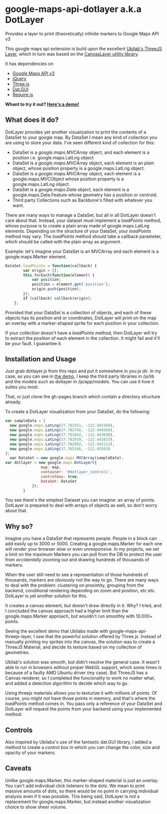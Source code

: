 google-maps-api-dotlayer a.k.a DotLayer 
=======================================

Provides a layer to print (theoretically) infinite markers to Google Maps API v3

This google maps api extension is build upon the excellent [Ubilab's ThreeJS Layer](https://github.com/ubilabs/google-maps-api-threejs-layer), which in turn was based on the [CanvasLayer utility library](https://google-maps-utility-library-v3.googlecode.com/svn/trunk/canvaslayer/docs/reference.html).

It has dependencies on 

* [Google Maps API v3](https://developers.google.com/maps/)
* [jQuery](http://jquery.com/)
* [Three.js](http://threejs.org/)
* [Dat.GUI](https://code.google.com/p/dat-gui/)
* [Require.js](http://requirejs.org/)


**Whant to try it out? [Here's a demo!](http://amenadiel.github.io/google-maps-api-dotlayer/demo.html)**

## What does it do? 

DotLayer provides yet another visualization to print the contents of a DataSet to your google map. By DataSet I mean any kind of collection you are using to store your data. I've seen different kind of collection for this:
* DataSet is a *google.maps.MVCArray* object, and each element is a position i.e. google.maps.LatLng object
* DataSet is a *google.maps.MVCArray* object, each element is an plain object, whose position property is a google.maps.LatLng object.
* DataSet is a *google.maps.MVCArray* object, each element is a google.maps.MVCObject whose position property is a google.maps.LatLng object.
* DataSet is a *google.maps.Data* object, each element is a google.maps.Data.Feature whose geometry has a position or centroid.
* Third party Collections such as Backbone's filled with whatever you want.

There are many ways to manage a DataSet, but all in all DotLayer doesn't care about that. Instead, your dataset must implement a *loadPoints* method, whose purpose is to create a plain array made of google.maps.LatLng elements. Depending on the structure of your DataSet, your *loadPoints* method may vary. The *loadPoints* method should take a callback parameter, which should be called with the plain array as argument.

Example: let's imagine your DataSet is an MVCArray and each element is a google.maps.Marker element.

```js
DataSet.loadPoints = function(callback) {
		var origin = [];
		this.forEach(function(element) {
			var position;
			position = element.get('position');
			origin.push(position);
		});
		if (callback) callback(origin);
	};

```
Provided that your DataSet is a collection of objects, and each of these objects has its position and or coordinates, DotLayer will print on the map an overlay with a marker-shaped sprite for each position in your collection.

If your collection doesn't have a  *loadPoints* method, then DotLayer will try to extract the position of each element in the collection. It might fail and it'll be your fault. I guarantee it.


## Installation and Usage

Just grab dotlayer.js from this repo and put it somewhere in you js dir. In my case, as you can see in [the demo](http://amenadiel.github.io/google-maps-api-dotlayer/demo.html), I keep the third party libraries in /js/lib and the models such as dotlayer in /js/app/models. You can use it how it suites you most.

That, or just clone the gh-pages branch which contain a directory structure already.

To create a DotLayer visualization from your DataSet, do the following:

```js
var sampleData = [
  new google.maps.LatLng(37.782551, -122.445368),
  new google.maps.LatLng(37.782745, -122.444586),
  new google.maps.LatLng(37.782842, -122.443688),
  new google.maps.LatLng(37.782919, -122.442815),
  new google.maps.LatLng(37.782992, -122.442112),
  new google.maps.LatLng(37.765166, -122.43503)
];
  var DataSet = new google.maps.MVCArray(sampleData);
var dotlayer = new google.maps.DotLayer({
				map: map,
				container: '#dotlayer_controls',
				controlbox: true,
				DataSet: DataSet
			});
		}

```

You see there's the simplest Dataset you can imagine: an array of points. DotLayer is prepared to deal with arrays of objects as well, so don't worry about that.


## Why so?

Imagine you have a DataSet that represents people. People in a block can add easily up to 3000 or 5000. Creating a google.maps.Marker for each one will render your browser slow or even unresponsive. In my projects, we set a limit on the maximum Markers you can pull from the DB to protect the user from *accidentally* zooming out and drawing hundreds of thousands of markers.

When the user still need to see a representation of those hundreds of thousands, markers are obviously not the way to go. There are many ways to deal with the problem: clustering on proximity, grouping from the backend, conditional rendering depending on zoom and position, etc etc. DotLayer is yet another solution for this.

It creates a canvas element, but doesn't draw directly in it. Why? I tried, and I concluded the canvas approach had a higher limit than the google.maps.Marker approach, but wouldn't run smoothly with 10.000+ points.

Seeing the excellent demo that Ubilabs made with google-maps-api-threejs-layer, I saw that the powerful solution offered by Three.js. Instead of manually printing my sprites into the canvas, the solution was to create a ThreeJS Material, and decide its texture based on my collection of geometries.

Ubilab's solution was smooth, but didn't resolve the general case. It wasn't able to run in browsers without proper WebGL support, which some times is because of a faulty AMD Ubuntu driver (my case). But ThreeJS has a Canvas renderer, so I completed the funcionality to work no matter what, and added a detection algorithm to decide which way to go.

Using threejs materials allows you to texturize it with millions of points. Of course, you might not have those points in memory, and that's where the *loadPoints* method comes in. You pass only a reference of your DataSet and DotLayer will request the points from your backend using your implemented method.


## Controls 

Also inspired by Ubilabs's use of the fantastic dat.GUI library, I added a method to create a control box in which you can change the color, size and opacity of your markers.


## Caveats 

Unlike google.maps.Marker, this marker-shaped material is just an overlay. You can't add individual click listeners to the dots. We mean to print massive amounts of dots, so there would be no point in carrying individual analysis even if it was possible. This being said, DotLayer is not a replacement for google.maps.Marker, but instead another visualization choice to show sheer volume.



